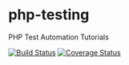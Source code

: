 # php-testing

PHP Test Automation Tutorials

[![Build Status](https://travis-ci.org/smrhoney/php-testing.svg?branch=master)](https://travis-ci.org/smrhoney/php-testing)
[![Coverage Status](https://coveralls.io/repos/github/smrhoney/php-testing/badge.svg?branch=master)](https://coveralls.io/github/smrhoney/php-testing?branch=master)
